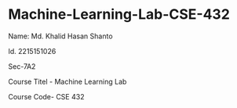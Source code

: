 # Machine-Learning-Lab-CSE-432

Name: Md. Khalid Hasan Shanto

Id. 2215151026

Sec-7A2

Course Titel - Machine Learning Lab

Course Code- CSE 432

